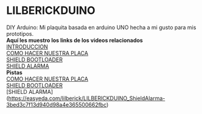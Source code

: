 # LILBERICKDUINO
DIY Arduino: Mi plaquita basada en arduino UNO hecha a mi gusto para mis prototipos.  
**Aquí les muestro los links de los videos relacionados**  
[INTRODUCCION](https://www.youtube.com/watch?v=woxkj0Dzp1M&list=PLMRswf0-IhsesK1UrUQHsk9wmXkOinfkX)  
[COMO HACER NUESTRA PLACA](https://www.youtube.com/watch?v=ZtKT9vOVAlo&index=2&list=PLMRswf0-IhsesK1UrUQHsk9wmXkOinfkX)  
[SHIELD BOOTLOADER](https://www.youtube.com/watch?v=K8U4Vp-i81Q&index=3&list=PLMRswf0-IhsesK1UrUQHsk9wmXkOinfkX)  
[SHIELD ALARMA](https://www.youtube.com/watch?v=spFB1R20HHY&index=3&list=PLMRswf0-IhsesK1UrUQHsk9wmXkOinfkX)  
**Pistas**  
[COMO HACER NUESTRA PLACA](https://easyeda.com/lilberick/Arduino-8cc610c862c2443aa8ac8d725083a2a2)  
[SHIELD BOOTLOADER](https://easyeda.com/lilberick/LILBERICKDUINO_ShieldBootloader-f200d266ca8f49d88641c2c36e167ed8)  
[SHIELD ALARMA] (https://easyeda.com/lilberick/LILBERICKDUINO_ShieldAlarma-3bed3c7f13d940d98a4e365500662fbc)  
